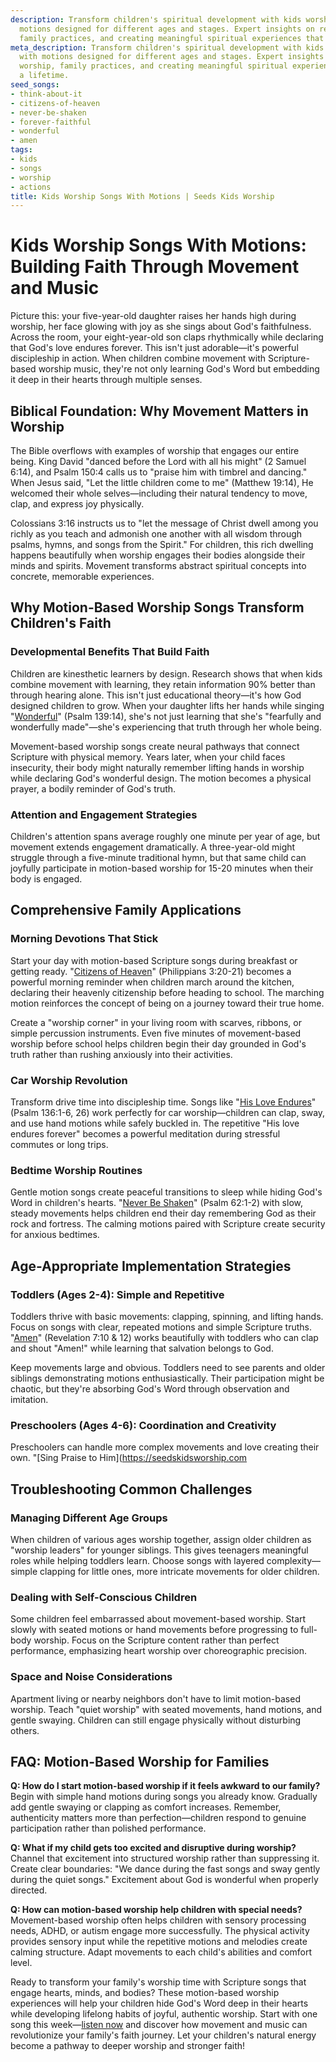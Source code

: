 ```yaml
---
description: Transform children's spiritual development with kids worship songs with
  motions designed for different ages and stages. Expert insights on reverent worship,
  family practices, and creating meaningful spiritual experiences that last a lifetime.
meta_description: Transform children's spiritual development with kids worship songs
  with motions designed for different ages and stages. Expert insights on reverent
  worship, family practices, and creating meaningful spiritual experiences that last
  a lifetime.
seed_songs:
- think-about-it
- citizens-of-heaven
- never-be-shaken
- forever-faithful
- wonderful
- amen
tags:
- kids
- songs
- worship
- actions
title: Kids Worship Songs With Motions | Seeds Kids Worship
---
```

# Kids Worship Songs With Motions: Building Faith Through Movement and Music

Picture this: your five-year-old daughter raises her hands high during worship, her face glowing with joy as she sings about God's faithfulness. Across the room, your eight-year-old son claps rhythmically while declaring that God's love endures forever. This isn't just adorable—it's powerful discipleship in action. When children combine movement with Scripture-based worship music, they're not only learning God's Word but embedding it deep in their hearts through multiple senses.

## Biblical Foundation: Why Movement Matters in Worship

The Bible overflows with examples of worship that engages our entire being. King David "danced before the Lord with all his might" (2 Samuel 6:14), and Psalm 150:4 calls us to "praise him with timbrel and dancing." When Jesus said, "Let the little children come to me" (Matthew 19:14), He welcomed their whole selves—including their natural tendency to move, clap, and express joy physically.

Colossians 3:16 instructs us to "let the message of Christ dwell among you richly as you teach and admonish one another with all wisdom through psalms, hymns, and songs from the Spirit." For children, this rich dwelling happens beautifully when worship engages their bodies alongside their minds and spirits. Movement transforms abstract spiritual concepts into concrete, memorable experiences.

## Why Motion-Based Worship Songs Transform Children's Faith

### Developmental Benefits That Build Faith

Children are kinesthetic learners by design. Research shows that when kids combine movement with learning, they retain information 90% better than through hearing alone. This isn't just educational theory—it's how God designed children to grow. When your daughter lifts her hands while singing "[Wonderful](https://seedskidsworship.com/product/wonderful-psalm-13914/)" (Psalm 139:14), she's not just learning that she's "fearfully and wonderfully made"—she's experiencing that truth through her whole being.

Movement-based worship songs create neural pathways that connect Scripture with physical memory. Years later, when your child faces insecurity, their body might naturally remember lifting hands in worship while declaring God's wonderful design. The motion becomes a physical prayer, a bodily reminder of God's truth.

### Attention and Engagement Strategies

Children's attention spans average roughly one minute per year of age, but movement extends engagement dramatically. A three-year-old might struggle through a five-minute traditional hymn, but that same child can joyfully participate in motion-based worship for 15-20 minutes when their body is engaged.

## Comprehensive Family Applications

### Morning Devotions That Stick

Start your day with motion-based Scripture songs during breakfast or getting ready. "[Citizens of Heaven](https://seedskidsworship.com/product/power/)" (Philippians 3:20-21) becomes a powerful morning reminder when children march around the kitchen, declaring their heavenly citizenship before heading to school. The marching motion reinforces the concept of being on a journey toward their true home.

Create a "worship corner" in your living room with scarves, ribbons, or simple percussion instruments. Even five minutes of movement-based worship before school helps children begin their day grounded in God's truth rather than rushing anxiously into their activities.

### Car Worship Revolution

Transform drive time into discipleship time. Songs like "[His Love Endures](https://seedskidsworship.com/product/his-love-endures-psalm-1361-6-26/)" (Psalm 136:1-6, 26) work perfectly for car worship—children can clap, sway, and use hand motions while safely buckled in. The repetitive "His love endures forever" becomes a powerful meditation during stressful commutes or long trips.

### Bedtime Worship Routines

Gentle motion songs create peaceful transitions to sleep while hiding God's Word in children's hearts. "[Never Be Shaken](https://seedskidsworship.com/product/never-be-shaken-psalm-621-2-2/)" (Psalm 62:1-2) with slow, steady movements helps children end their day remembering God as their rock and fortress. The calming motions paired with Scripture create security for anxious bedtimes.

## Age-Appropriate Implementation Strategies

### Toddlers (Ages 2-4): Simple and Repetitive

Toddlers thrive with basic movements: clapping, spinning, and lifting hands. Focus on songs with clear, repeated motions and simple Scripture truths. "[Amen](https://seedskidsworship.com/product/seeds-of-praise-vol-3/)" (Revelation 7:10 & 12) works beautifully with toddlers who can clap and shout "Amen!" while learning that salvation belongs to God.

Keep movements large and obvious. Toddlers need to see parents and older siblings demonstrating motions enthusiastically. Their participation might be chaotic, but they're absorbing God's Word through observation and imitation.

### Preschoolers (Ages 4-6): Coordination and Creativity

Preschoolers can handle more complex movements and love creating their own. "[Sing Praise to Him](https://seedskidsworship.com

## Troubleshooting Common Challenges

### Managing Different Age Groups

When children of various ages worship together, assign older children as "worship leaders" for younger siblings. This gives teenagers meaningful roles while helping toddlers learn. Choose songs with layered complexity—simple clapping for little ones, more intricate movements for older children.

### Dealing with Self-Conscious Children

Some children feel embarrassed about movement-based worship. Start slowly with seated motions or hand movements before progressing to full-body worship. Focus on the Scripture content rather than perfect performance, emphasizing heart worship over choreographic precision.

### Space and Noise Considerations

Apartment living or nearby neighbors don't have to limit motion-based worship. Teach "quiet worship" with seated movements, hand motions, and gentle swaying. Children can still engage physically without disturbing others.

## FAQ: Motion-Based Worship for Families

**Q: How do I start motion-based worship if it feels awkward to our family?**
Begin with simple hand motions during songs you already know. Gradually add gentle swaying or clapping as comfort increases. Remember, authenticity matters more than perfection—children respond to genuine participation rather than polished performance.

**Q: What if my child gets too excited and disruptive during worship?**
Channel that excitement into structured worship rather than suppressing it. Create clear boundaries: "We dance during the fast songs and sway gently during the quiet songs." Excitement about God is wonderful when properly directed.

**Q: How can motion-based worship help children with special needs?**
Movement-based worship often helps children with sensory processing needs, ADHD, or autism engage more successfully. The physical activity provides sensory input while the repetitive motions and melodies create calming structure. Adapt movements to each child's abilities and comfort level.

Ready to transform your family's worship time with Scripture songs that engage hearts, minds, and bodies? These motion-based worship experiences will help your children hide God's Word deep in their hearts while developing lifelong habits of joyful, authentic worship. Start with one song this week—[listen now](https://seedskidsworship.com/) and discover how movement and music can revolutionize your family's faith journey. Let your children's natural energy become a pathway to deeper worship and stronger faith!

<script type="application/ld+json">
{
  "@context": "https://schema.org",
  "@type": "Article",
  "headline": "Kids Worship Songs With Motions",
  "author": {
    "@type": "Organization",
    "name": "Seeds Kids Worship"
  },
  "publisher": {
    "@type": "Organization",
    "name": "Seeds Kids Worship",
    "logo": {
      "@type": "ImageObject",
      "url": "https://seedskidsworship.com/logo.png"
    }
  },
  "datePublished": "2025-09-05T15:46:09.734878",
  "dateModified": "2025-09-05T15:46:09.734899",
  "description": "Transform children's spiritual development with kids worship songs with motions designed for different ages and stages. Expert insights on reverent worship, fam",
  "mainEntityOfPage": {
    "@type": "WebPage",
    "@id": "https://seedskidsworship.com/activities/kids-worship-songs-with-motions/"
  }
}
</script>

<script type="application/ld+json">
{
  "@context": "https://schema.org",
  "@type": "Product",
  "name": "Think About It",
  "description": "Thoughtful song about focusing on what is true, noble, and praiseworthy from Philippians 4:8",
  "url": "https://seedskidsworship.com/product/think-about-it-philippians-48/",
  "brand": {
    "@type": "Brand",
    "name": "Seeds Kids Worship"
  },
  "category": "Children's Christian Music",
  "album": "The Power of Encouragement"
}
</script>

<script type="application/ld+json">
{
  "@context": "https://schema.org",
  "@type": "Product",
  "name": "Citizens Of Heaven",
  "description": "A scripture song teaching kids about their heavenly citizenship based on Philippians 3:20-21. Reminds children that this world isn't their home and encourages an eternal perspective while worshiping God through memorizing His Word.",
  "url": "https://seedskidsworship.com/product/power/",
  "brand": {
    "@type": "Brand",
    "name": "Seeds Kids Worship"
  },
  "category": "Children's Christian Music",
  "album": "Power"
}
</script>

<script type="application/ld+json">
{
  "@context": "https://schema.org",
  "@type": "Product",
  "name": "Never Be Shaken",
  "description": "Joyful song celebrating the transformation of believers into a new creation in Christ (2 Cor
